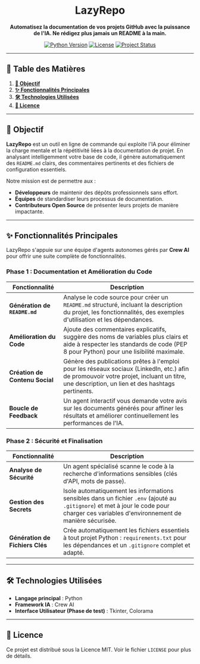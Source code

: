 <div align="center">

<!-- Vous pouvez ajouter un logo ici -->
<!-- <img src="URL_DE_VOTRE_LOGO" alt="LazyRepo Logo" width="150"/> -->

# LazyRepo

**Automatisez la documentation de vos projets GitHub avec la puissance de l'IA. Ne rédigez plus jamais un README à la main.**

</div>

<p align="center">
  <!-- Badges : à adapter avec vos propres liens -->
  <a href="#"><img src="https://img.shields.io/badge/python-3.9+-blue.svg" alt="Python Version"></a>
  <a href="#"><img src="https://img.shields.io/badge/license-MIT-green.svg" alt="License"></a>
  <a href="#"><img src="https://img.shields.io/badge/status-en%20d%C3%A9veloppement-orange.svg" alt="Project Status"></a>
</p>

---

## 📖 Table des Matières

1.  [**🎯 Objectif**](#-objectif)
2.  [**✨ Fonctionnalités Principales**](#-fonctionnalités-principales)
3.  [**🛠️ Technologies Utilisées**](#️-technologies-utilisées)
5.  [**📄 Licence**](#-licence)

---

## 🎯 Objectif

**LazyRepo** est un outil en ligne de commande qui exploite l'IA pour éliminer la charge mentale et la répétitivité liées à la documentation de projet. En analysant intelligemment votre base de code, il génère automatiquement des `README.md` clairs, des commentaires pertinents et des fichiers de configuration essentiels.

Notre mission est de permettre aux :

-   **Développeurs** de maintenir des dépôts professionnels sans effort.
-   **Équipes** de standardiser leurs processus de documentation.
-   **Contributeurs Open Source** de présenter leurs projets de manière impactante.

---

## ✨ Fonctionnalités Principales

LazyRepo s'appuie sur une équipe d'agents autonomes gérés par **Crew AI** pour offrir une suite complète de fonctionnalités.

### Phase 1 : Documentation et Amélioration du Code

| Fonctionnalité                | Description                                                                                                                                                                                           |
| ----------------------------- | ----------------------------------------------------------------------------------------------------------------------------------------------------------------------------------------------------- |
| **Génération de `README.md`**   | Analyse le code source pour créer un `README.md` structuré, incluant la description du projet, les fonctionnalités, des exemples d'utilisation et les dépendances.                                  |
| **Amélioration du Code**        | Ajoute des commentaires explicatifs, suggère des noms de variables plus clairs et aide à respecter les standards de code (PEP 8 pour Python) pour une lisibilité maximale.                           |
| **Création de Contenu Social**  | Génère des publications prêtes à l'emploi pour les réseaux sociaux (LinkedIn, etc.) afin de promouvoir votre projet, incluant un titre, une description, un lien et des hashtags pertinents.        |
| **Boucle de Feedback**        | Un agent interactif vous demande votre avis sur les documents générés pour affiner les résultats et améliorer continuellement les performances de l'IA.                                                |

### Phase 2 : Sécurité et Finalisation

| Fonctionnalité                     | Description                                                                                                                                                                                      |
| ---------------------------------- | ------------------------------------------------------------------------------------------------------------------------------------------------------------------------------------------------ |
| **Analyse de Sécurité**            | Un agent spécialisé scanne le code à la recherche d'informations sensibles (clés d'API, mots de passe).                                                                                             |
| **Gestion des Secrets**            | Isole automatiquement les informations sensibles dans un fichier `.env` (ajouté au `.gitignore`) et met à jour le code pour charger ces variables d'environnement de manière sécurisée.            |
| **Génération de Fichiers Clés**    | Crée automatiquement les fichiers essentiels à tout projet Python : `requirements.txt` pour les dépendances et un `.gitignore` complet et adapté.                                                  |

---

## 🛠️ Technologies Utilisées

-   **Langage principal** : Python
-   **Framework IA** : Crew AI
-   **Interface Utilisateur (Phase de test)** : Tkinter, Colorama

---

## 📄 Licence

Ce projet est distribué sous la Licence MIT. Voir le fichier `LICENSE` pour plus de détails.
